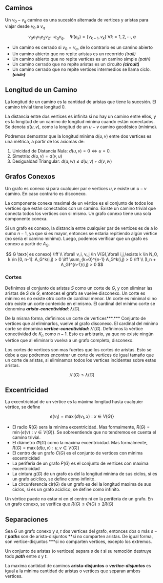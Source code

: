 ## Caminos

Un $v_0{-}v_q$ camino es una sucesión alternada de vertices y aristas para viajar desde $v_0$ a $v_q$

$$
v_0e_1v_1e_2v_2\cdots e_qv_q, \quad \Psi(e_k) = \{v_{k-1}, v_k\} \ \forall k=1,2, \cdots, q
$$

- Un camino es cerrado si $v_0 = v_q$, de lo contrario es un camino abierto
- Un camino abierto que no repite aristas es un recorrido *(trail)*
- Un camino abierto que no repite vertices es un camino simple *(path)*
- Un camino cerrado que no repite aristas es un circuito ***(circuit)***
- Un camino cerrado que no repite vertices intermedios se llama ciclo. ***(cicle)***

## Longitud de un Camino

La longitud de un camino es la cantidad de aristas que tiene la sucesión. El camino trivial tiene longitud 0.

La distancia entre dos vertices es infinita si no hay un camino entre ellos, y es la longitud de un camino de longitud minima cuando están conectados. Se denota $d(u,v)$, como la longitud de un $u{-}v$ camino geodésico (mínimo).

Podremos demostrar que la longitud minima $d(u,v)$ entre dos vertices es una métrica, a partir de los axiomas de:

1. Unicidad de Distancia Nula: $d(u,v) = 0 \iff u = 0$.
2. Simetría: $d(u,v) = d(v,u)$
3. Desigualdad Triangular: $d(u,w) \leq d(u,v) + d(v,w)$

## Grafos Conexos

Un grafo es conexo si para cualquier par e vertices $u,v$ existe un $u{-}v$ camino. En caso contrario es disconexo.

La componente conexa maximal de un vértice es el conjunto de todos los vertices que están conectados con un camino. Existe un camino trivial que conecta todos los vertices con si mismo. Un grafo conexo tiene una sola componente conexa.

Si un grafo es conexo, la distancia entre cualquier par de vertices es de a lo sumo $n - 1$, ya que si es mayor, entonces se estaría repitiendo algún vértice (no seria el camino mínimo). Luego, podemos verificar que un grafo es conexo a partir de $A_G$.

$$
G \text{ es conexo} \iff \\
\forall v_i, v_j \in V(G),\forall i,j,\exists k \in N_0, k \in [0, n-1]: A_G^k(i,j) > 0 \iff
\sum_{k=0}^{n-1} A_G^k(i,j) > 0 \iff \\
(I_n + A_G)^{n-1}(i,j) > 0
$$

### Cortes

Definimos el conjunto de aristas $S$ como un corte de $G$, y con eliminar las aristas de $S$ de $G$, entonces el grafo se vuelve disconexo. Un corte es mínimo es no existe otro corte de cardinal menor. Un corte es minimal si no otro existe un corte contenido en el mismo. El cardinal del mínimo corte se denomina ***arista-conectividad***: $\lambda(G)$.

De la misma forma, definimos un corte de vertices***.*** Conjunto de vertices que al eliminarlos, vuelve al grafo disconexo. El cardinal del mínimo corte se denomina ***vertice-conectividad:*** $\lambda'(G)$. Definimos la vértice conectividad de $K_n$ como $n-1$. Esto es arbitrario, ya que no existe ningún vértice que al eliminarlo vuelva a un grafo completo, disconexo.

Los cortes de vertices son mas fuertes que los cortes de aristas. Esto se debe a que podremos encontrar un corte de vertices de igual tamaño que un corte de aristas, si eliminamos todos los vertices incidentes sobre estas aristas.

$$
\lambda'(G) \leq \lambda(G)
$$

## Excentricidad

La excentricidad de un vértice es la máxima longitud hasta cualquier vértice, se define

$$
e(v_1) = \max\{d(v_1, x): x \in V(G)\}
$$

- El radio $R(G)$ sera la minima excentricidad. Mas formalmente, $R(G) = \min \{e(v): v \in V(G)\}$. Se sobreentiende que no tendremos en cuenta el camino trivial.
- El diámetro $\Phi(G)$ como la maxima excentricidad. Mas formalmente, $R(G) = \max \{d(u,v): u,v \in V(G)\}$
- El centro de un grafo $C(G)$ es el conjunto de vertices con minima excentricidad
- La periferia de un grafo $P(G)$ es el conjunto de vertices con maxima excentricidad
- La cintura $g(G)$ de un grafo es del la longitud minima de sus ciclos, si es un grafo acíclico, se define como infinito.
- La circunferencia $\text{cir}(G)$ de un grafo es del la longitud maxima de sus ciclos, si es un grafo acíclico, se define como infinito.

Un vértice puede no estar ni en el centro ni en la periferia de un grafo. En un grafo conexo, se verifica que $R(G) \leq \Phi(G) \leq 2R(G)$

## Separaciones

Sea $G$ un grafo conexo y $s,t$ dos vertices del grafo, entonces dos o más $s{-}t$ ***paths*** son de arista-disjuntos **si no comparten aristas. De igual forma, son vertice-disjuntos ***si no comparten vertices, excepto los extremos.

Un conjunto de aristas (o vertices) separa $s$ de $t$ si su remoción destruye todo ***path*** entre $s$ y $t$.

La maxima cantidad de caminos **arista-disjuntos** o ***vertice-disjuntos*** es igual a la mínima cantidad de aristas o vertices que separan ambos vertices.
